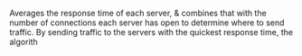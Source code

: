 Averages the response time of each server, & combines that with the number of connections each server has open to determine where to send traffic. By sending traffic to the servers with the quickest response time, the algorith
